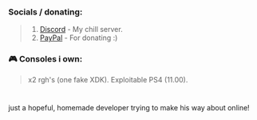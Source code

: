 ### Socials / donating:
> 1. [Discord](https://discord.gg/S2w6hmKYfj) - My chill server.
> 2. [PayPal](https://paypal.me/KingCalzone) - For donating :)
### 🎮 Consoles i own:
> x2 rgh's (one fake XDK).
> Exploitable PS4 (11.00).
#
just a hopeful, homemade developer trying to make his way about online! 
<!---
KingCalzone/KingCalzone is a ✨ special ✨ repository because its `README.md` (this file) appears on your GitHub profile.
You can click the Preview link to take a look at your changes.
--->
